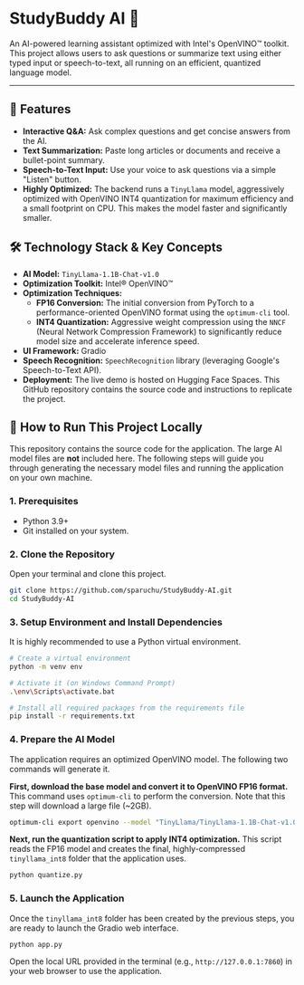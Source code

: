 # StudyBuddy AI 🤖

An AI-powered learning assistant optimized with Intel's OpenVINO™ toolkit. This project allows users to ask questions or summarize text using either typed input or speech-to-text, all running on an efficient, quantized language model.

---

## 🌟 Features

- **Interactive Q&A:** Ask complex questions and get concise answers from the AI.
- **Text Summarization:** Paste long articles or documents and receive a bullet-point summary.
- **Speech-to-Text Input:** Use your voice to ask questions via a simple "Listen" button.
- **Highly Optimized:** The backend runs a `TinyLlama` model, aggressively optimized with OpenVINO INT4 quantization for maximum efficiency and a small footprint on CPU. This makes the model faster and significantly smaller.

## 🛠️ Technology Stack & Key Concepts

- **AI Model:** `TinyLlama-1.1B-Chat-v1.0`
- **Optimization Toolkit:** Intel® OpenVINO™
- **Optimization Techniques:**
    - **FP16 Conversion:** The initial conversion from PyTorch to a performance-oriented OpenVINO format using the `optimum-cli` tool.
    - **INT4 Quantization:** Aggressive weight compression using the `NNCF` (Neural Network Compression Framework) to significantly reduce model size and accelerate inference speed.
- **UI Framework:** Gradio
- **Speech Recognition:** `SpeechRecognition` library (leveraging Google's Speech-to-Text API).
- **Deployment:** The live demo is hosted on Hugging Face Spaces. This GitHub repository contains the source code and instructions to replicate the project.

## 🚀 How to Run This Project Locally

This repository contains the source code for the application. The large AI model files are **not** included here. The following steps will guide you through generating the necessary model files and running the application on your own machine.

### 1. Prerequisites
- Python 3.9+
- Git installed on your system.

### 2. Clone the Repository
Open your terminal and clone this project.
```bash
git clone https://github.com/sparuchu/StudyBuddy-AI.git
cd StudyBuddy-AI
```

### 3. Setup Environment and Install Dependencies
It is highly recommended to use a Python virtual environment.
```bash
# Create a virtual environment
python -m venv env

# Activate it (on Windows Command Prompt)
.\env\Scripts\activate.bat

# Install all required packages from the requirements file
pip install -r requirements.txt
```

### 4. Prepare the AI Model
The application requires an optimized OpenVINO model. The following two commands will generate it.

**First, download the base model and convert it to OpenVINO FP16 format.** This command uses `optimum-cli` to perform the conversion. Note that this step will download a large file (~2GB).
```bash
optimum-cli export openvino --model "TinyLlama/TinyLlama-1.1B-Chat-v1.0" tinyllama_fp16
```

**Next, run the quantization script to apply INT4 optimization.** This script reads the FP16 model and creates the final, highly-compressed `tinyllama_int8` folder that the application uses.
```bash
python quantize.py
```

### 5. Launch the Application
Once the `tinyllama_int8` folder has been created by the previous steps, you are ready to launch the Gradio web interface.
```bash
python app.py
```
Open the local URL provided in the terminal (e.g., `http://127.0.0.1:7860`) in your web browser to use the application.
